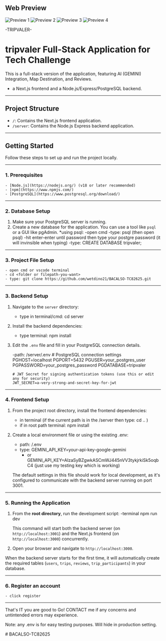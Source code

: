 ## Web Preview

![Preview 1](image/web_preview1.png)
![Preview 2](image/web_preview2.png)
![Preview 3](image/web_preview3.png)
![Preview 4](image/web_preview4.png)


-TRIPVALER-

# tripvaler Full-Stack Application for Tech Challenge

This is a full-stack version of the application, featuring AI (GEMINI) Integration, Map Destination, and Reviews.

- a Next.js frontend and a Node.js/Express/PostgreSQL backend.

-----------------------------------------------

## Project Structure

- `/`: Contains the Next.js frontend application.
- `/server`: Contains the Node.js Express backend application.

-----------------------------------------------
## Getting Started

Follow these steps to set up and run the project locally.

-----------------------------------------------
### 1. Prerequisites
    - [Node.js](https://nodejs.org/) (v18 or later recommended)
    - [npm](https://www.npmjs.com/)
    - [PostgreSQL](https://www.postgresql.org/download/)

-----------------------------------------------
### 2. Database Setup

1.  Make sure your PostgreSQL server is running.
2.  Create a new database for the application. You can use a tool like `psql` or a GUI like pgAdmin.
    *using psql:
        -open cmd
        -type: psql (then open psql)
        -hit enter-enter until password then type your postgre password (it will invinsible when typing)
        -type: CREATE DATABASE tripvaler;

-----------------------------------------------
### 3. Project File Setup
    - open cmd or vscode terminal
    - cd <folder or filepath-you-want>
    - type: git clone https://github.com/wetdino21/BACALSO-TC82625.git

-----------------------------------------------
### 3. Backend Setup

1.  Navigate to the `server` directory:
    - type in terminal/cmd: cd server

2.  Install the backend dependencies:
    - type terminal: npm install
    
3.  Edit the `.env` file and fill in your PostgreSQL connection details.

    -path: /server/.env
        # PostgreSQL connection settings
        PGHOST=localhost
        PGPORT=5432
        PGUSER=your_postgres_user
        PGPASSWORD=your_postgres_password
        PGDATABASE=tripvaler

        # JWT Secret for signing authentication tokens (use this or edit any for security)
        JWT_SECRET=a-very-strong-and-secret-key-for-jwt
    

-----------------------------------------------
### 4. Frontend Setup

1.  From the project root directory, install the frontend dependencies:
    - in terminal (if the current path is in the /server then type: cd .. )
    - if in root path terminal: npm install
    
2.  Create a local environment file or using the existing .env:
     - path: /.env
     - type: GEMINI_API_KEY=your-api-key-google-gemini 
        - or GEMINI_API_KEY=AIzaSyBZgwkASCmWJ445nVV3tykjrkiSk5oqbC4 (just use my testing key which is working)


    The default settings in this file should work for local development, as it's configured to communicate with the backend server running on port 3001.


-----------------------------------------------
### 5. Running the Application

1.  From the **root directory**, run the development script:
    -terminal
        npm run dev
   
    This command will start both the backend server (on `http://localhost:3001`) and the Next.js frontend (on `http://localhost:3000`) concurrently.

2.  Open your browser and navigate to `http://localhost:3000`.

When the backend server starts for the first time, it will automatically create the required tables (`users`, `trips`, `reviews`, `trip_participants`) in your database.


-----------------------------------------------
### 6. Register an account
    - click register



-----------------------------------------------
 That's IT you are good to Go! CONTACT me if any concerns and untintended errors may experience.

Note: any .env is for easy testing purposes. Will hide in production setting.

#   B A C A L S O - T C 8 2 6 2 5 
 
 
